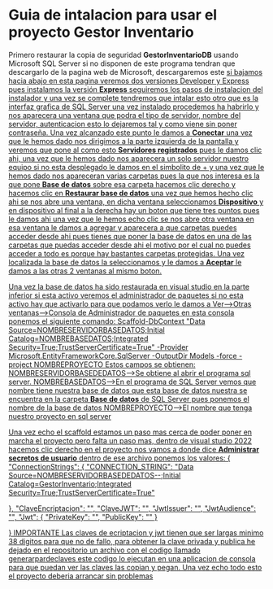 <h1>Guia de intalacion para usar el proyecto Gestor Inventario</h1>
<p>Primero  restaurar la copia de seguridad <strong>GestorInventarioDB</strong> usando Microsoft SQL Server si no disponen de este programa tendran que descargarlo de la pagina
  web de Microsoft, descargaremos este <a href="https://www.microsoft.com/es-es/sql-server/sql-server-downloads" target="_blank"> si bajamos hacia abajo en esta pagina veremos
  dos versiones Developer y Express pues instalamos la versión <strong>Express</strong> seguiremos los pasos de instalacion del instalador y una vez se complete tendremos que
  intalar esto otro que es la interfaz grafica de SQL Server <a href="https://learn.microsoft.com/es-es/sql/ssms/download-sql-server-management-studio-ssms?view=sql-server-ver16" target="_blank">
  una vez instalado procedemos ha habrirlo y nos aparecera una ventana que podra el tipo de servidor, nombre del servidor, autenticacion esto lo dejaremos tal y como viene sin
  poner contraseña. Una vez alcanzado este punto le damos a <strong>Conectar</strong> una vez que le hemos dado nos dirigimos a la parte izquierda de la pantalla y veremos
  que pone al como esto <strong>Servidores registrados</strong> pues le damos clic ahi, una vez que le hemos dado nos aparecera un solo servidor nuestro equipo si no esta 
  desplegado le damos en el simbolito de + y una vez que le hemos dado nos apareceran varias carpetas pues la que nos interesa es la que pone <strong>Base de datos</strong>
  sobre esa carpeta hacemos clic derecho y hacemos clic en <strong>Restaurar base de datos</strong> una vez que hemos hecho clic ahi se nos abre una ventana, en dicha ventana
  seleccionamos <strong>Dispositivo</strong> y en dispositivo al final a la derecha hay un boton que tiene tres puntos pues le damos ahi una vez que le hemos echo clic se nos
  abre otra ventana en esa ventana le damos a agregar y aparecera a que carpetas puedes acceder desde ahi pues tienes que poner la base de datos en una de las carpetas que puedas
  acceder desde ahi el motivo por el cual no puedes acceder a todo es porque hay bastantes carpetas protegidas. Una vez localizada la base de datos la seleccionamos y le damos a 
  <strong>Aceptar</strong> le damos a las otras 2 ventanas al mismo boton.
</p>
<p>Una vez la base de datos ha sido restaurada  en visual studio en la parte inferior si esta activo veremos el administrador de paquetes si no esta activo hay que activarlo
para que podamos verlo le damos a Ver-->Otras ventanas-->Consola de Administrador de paquetes en esta consola ponemos el siguiente comando:
Scaffold-DbContext "Data Source=NOMBRESERVIDORBASEDATOS;Initial Catalog=NOMBREBASEDATOS;Integrated Security=True;TrustServerCertificate=True" -Provider Microsoft.EntityFrameworkCore.SqlServer -OutputDir Models -force -project NOMBREPROYECTO
Estos campos se obtienen:
  NOMBRESERVIDORBASEDEDATOS-->Se obtiene al abrir el programa sql server.
  NOMBREBASEDATOS-->En el programa de SQL Server vemos que nombre tiene nuestra base de datos que esta base de datos nuestra se encuentra en la carpeta <strong>Base de datos</strong>
  de SQL Server pues ponemos el nombre de la base de datos
  NOMBREPROYECTO-->El nombre que tenga nuestro proyecto en sql server
</p>
<p>Una vez echo el scaffold estamos un paso mas cerca de poder poner en marcha el proyecto pero falta un paso mas, dentro de visual studio 2022 hacemos clic derecho en 
el proyecto nos vamos a donde dice <strong>Administrar secretos de usuario</strong> dentro de ese archivo ponemos los valores:
{
  "ConnectionStrings": {
    "CONNECTION_STRING": "Data Source=NOMBRESERVIDORBASEDEDATOS--;Initial Catalog=GestorInventario;Integrated Security=True;TrustServerCertificate=True"
    
  },
  "ClaveEncriptacion": "",
  "ClaveJWT": "",
  "JwtIssuer": "",
  "JwtAudience": "",
  "Jwt": {
    "PrivateKey": "",
    "PublicKey": ""
  }
  

}
 IMPORTANTE
 Las claves de ecriptacion y jwt tienen que ser largas minimo 38 digitos para que no de fallo, para obtener la clave privada y publica he dejado en el repositorio un archivo con el 
 codigo llamado generarpardeclaves este codigo lo ejecutan en una aplicacion de consola para que puedan ver las claves las copian y pegan.
 Una vez echo todo esto el proyecto deberia arrancar sin problemas
</p>
